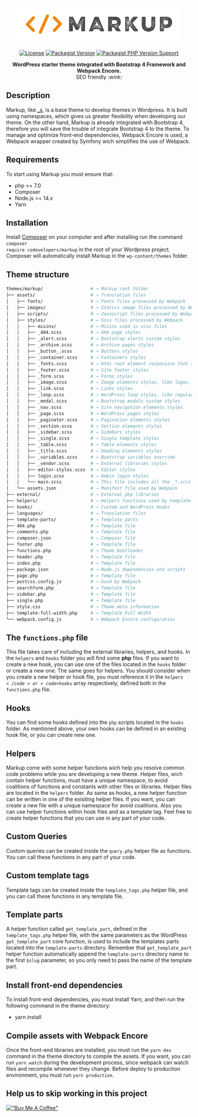 <p align="center">
    <a href="https://github.com/egarofalo/markup.git">
        <img alt="Markup" src="assets/images/markup-logo.png" height="105" width="450">
    </a>
</p>

<p align="center">
    <a href="LICENSE.md" style="display: inline-block">
        <img alt="License" src="https://img.shields.io/github/license/egarofalo/markup?color=f18700">
    </a>
    <a href="https://packagist.org/packages/codevelopers/markup" style="display: inline-block">
        <img alt="Packagist Version" src="https://img.shields.io/packagist/v/codevelopers/markup">
    </a>
    <a href="https://packagist.org/packages/codevelopers/markup" style="display: inline-block">
        <img alt="Packagist PHP Version Support" src="https://img.shields.io/packagist/php-v/codevelopers/markup">
    </a>
</p>

<p align="center">
    <strong>WordPress starter theme integrated with Bootstrap 4 Framework and Webpack Encore.</strong><br />SEO friendly :wink:
</p>

## Description

Markup, like [\_s](https://underscores.me/), is a base theme to develop themes in Wordpress. It is built using namespaces, which gives us greater flexibility when developing our theme. On the other hand, Markup is already integrated with Bootstrap 4, therefore you will save the trouble of integrate Bootstrap 4 to the theme. To manage and optimize front-end dependencies, Webpack Encore is used, a Webpack wrapper created by Symfony wich simplifies the use of Webpack.

## Requirements

To start using Markup you must ensure that:

-   php >= 7.0
-   Composer
-   Node.js >= 14.x
-   Yarn

## Installation

Install [Composer](https://getcomposer.org/download/) on your computer and after installing run the command <code>composer require codevelopers/markup</code> in the root of your Wordpress project. Composer will automatically install Markup in the <code>wp-content/themes</code> folder.

## Theme structure

```sh
themes/markup/                  # → Markup root folder
├── assets/                     # → Translation files
│   ├── fonts/                  # → Fonts files processed by Webpack
│   ├── images/                 # → Statics image files processed by Webpack
│   ├── scripts/                # → Javascript files processed by Webpack
│   ├── styles/                 # → Scss files processed by Webpack
│   │   ├── mixins/             # → Mixins used in scss files
│   │   ├── _404.scss           # → 404 page styles
│   │   ├── _alert.scss         # → Bootstrap alerts custom styles
│   │   ├── _archive.scss       # → Archive pages styles
│   │   ├── _button_.scss       # → Buttons styles
│   │   ├── _container.scss     # → Containers styles
│   │   ├── _fonts.scss         # → Html root element responsive font size
│   │   ├── _footer.scss        # → Site footer styles
│   │   ├── _form.scss          # → Forms styles
│   │   ├── _image.scss         # → Image elements styles, like logos, brands and others
│   │   ├── _link.scss          # → Links styles
│   │   ├── _loop.scss          # → WordPress loop styles, like regular posts and custom posts
│   │   ├── _modal.scss         # → Bootstrap modals custom styles
│   │   ├── _nav.scss           # → Site navigation elements styles
│   │   ├── _page.scss          # → WordPress pages styles
│   │   ├── _paginator.scss     # → Pagination elements styles
│   │   ├── _section.scss       # → Section elements styles
│   │   ├── _sidebar.scss       # → Sidebars styles
│   │   ├── _single.scss        # → Single template styles
│   │   ├── _table.scss         # → Table elements styles
│   │   ├── _title.scss         # → Heading elements styles
│   │   ├── _variables.scss     # → Bootstrap variables override
│   │   ├── _vendor.scss        # → External libraries styles
│   │   ├── editor-styles.scss  # → Editor styles
│   │   ├── login.scss          # → Admin login styles
│   │   └── main.scss           # → This file includes all the _*.scss files
│   └── assets.json             # → Manifest file used by Webpack
├── external/                   # → External php libraries
├── helpers/                    # → Helpers functions used by template files
├── hooks/                      # → Custom and WordPress Hooks
├── languages/                  # → Translation files
├── template-parts/             # → Template parts
├── 404.php                     # → Template file
├── comments.php                # → Template file
├── composer.json               # → Composer file
├── footer.php                  # → Template file
├── functions.php               # → Theme bootloader
├── header.php                  # → Template file
├── index.php                   # → Template file
├── package.json                # → Node.js dependencies and scripts
├── page.php                    # → Template file
├── postcss.config.js           # → Used by Webpack
├── searchform.php              # → Template file
├── sidebar.php                 # → Template file
├── single.php                  # → Template file
├── style.css                   # → Theme meta information
├── template-full-width.php     # → Template Full Width
└── webpack.config.js           # → Webpack Encore configuration
```

## The <code>functions.php</code> file

This file takes care of including the external libraries, helpers, and hooks.
In the <code>helpers</code> and <code>hooks</code> folder you will find some <strong>php</strong> files. If you want to create a new hook, you can use one of the files located in the <code>hooks</code> folder or create a new one. The same goes for helpers.
You should consider when you create a new helper or hook file, you must reference it in the <code>$helpers</code> or <code>$hooks</code> array respectively, defined both in the <code>functions.php</code> file.

## Hooks

You can find some hooks defined into the <code>php</code> scripts located in the <code>hooks</code> folder. As mentioned above, your own hooks can be defined in an existing hook file, or you can create new one.

## Helpers

Markup come with some helper functions wich help you resolve common code problems while you are developing a new theme. Helper files, wich contain helper functions, must have a unique namespace, to avoid coalitions of functions and constants with other files or libraries. Helper files are located in the <code>helpers</code> folder.
As same as hooks, a new helper function can be written in one of the exisiting helper files. If you want, you can create a new file with a unique namespace for avoid coalitions. Also you can use helper functions within hook files and as a template tag. Feel free to create helper functions that you can use in any part of your code.

## Custom Queries

Custom queries can be created inside the <code>query.php</code> helper file as functions. You can call these functions in any part of your code.

## Custom template tags

Template tags can be created inside the <code>template_tags.php</code> helper file, and you can call these functions in any template file.

## Template parts

A helper function called <code>get_template_part</code>, defined in the <code>template_tags.php</code> helper file, with the same parameters as the WordPress <code>get_template_part</code> core function, is used to include the templates parts located into the <code>template-parts</code> directory. Remember that <code>get_template_part</code> helper function automatically append the <code>template-parts</code> directory name to the first <code>$slug</code> parameter, so you only need to pass the name of the template part.

## Install front-end dependencies

To install front-end dependencies, you must install Yarn, and then run the following command in the theme directory:

-   yarn install

## Compile assets with Webpack Encore

Once the front-end libraries are installed, you must run the <code>yarn dev</code> command in the theme directory to compile the assets. If you want, you can run <code>yarn watch</code> during the development process, since webpack can watch files and recompile whenever they change. Before deploy to production environment, you must run <code>yarn production</code>.

## Help us to skip working in this project

[!["Buy Me A Coffee"](https://www.buymeacoffee.com/assets/img/custom_images/orange_img.png)](https://www.paypal.com/donate?hosted_button_id=7GSFA7BVHWDTN)

